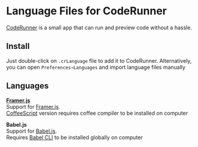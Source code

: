 # Language Files for CodeRunner
[CodeRunner](https://coderunnerapp.com/) is a small app that can run and preview code without a hassle.

## Install
Just double-click on `.crLanguage` file to add it to CodeRunner. Alternatively, you can open `Preferences→Languages` and import language files manually

## Languages
**[Framer.js](https://github.com/darkwark/coderunner-langs/raw/master/framerjs.zip)**  
Support for [Framer.js](http://framerjs.com/).  
[CoffeeScript](http://coffeescript.org/) version requires coffee compiler to be installed on computer  

**Babel.js**  
Support for [Babel.js](http://babeljs.io/).  
Requires [Babel CLI](http://babeljs.io/docs/usage/cli/) to be installed globally on computer